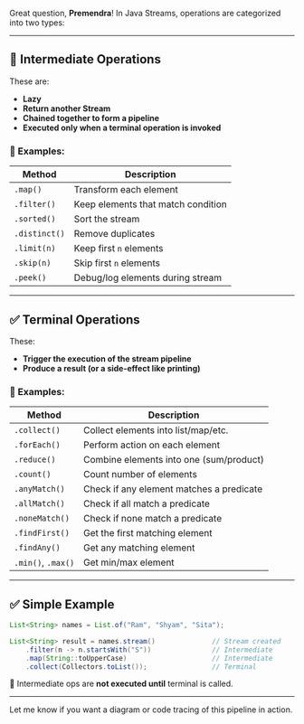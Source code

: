 Great question, **Premendra**! In Java Streams, operations are categorized into two types:

---

## 🔁 Intermediate Operations

These are:

* **Lazy**
* **Return another Stream**
* **Chained together to form a pipeline**
* **Executed only when a terminal operation is invoked**

### 🔧 Examples:

| Method        | Description                        |
| ------------- | ---------------------------------- |
| `.map()`      | Transform each element             |
| `.filter()`   | Keep elements that match condition |
| `.sorted()`   | Sort the stream                    |
| `.distinct()` | Remove duplicates                  |
| `.limit(n)`   | Keep first `n` elements            |
| `.skip(n)`    | Skip first `n` elements            |
| `.peek()`     | Debug/log elements during stream   |

---

## ✅ Terminal Operations

These:

* **Trigger the execution of the stream pipeline**
* **Produce a result (or a side-effect like printing)**

### 🎯 Examples:

| Method             | Description                              |
| ------------------ | ---------------------------------------- |
| `.collect()`       | Collect elements into list/map/etc.      |
| `.forEach()`       | Perform action on each element           |
| `.reduce()`        | Combine elements into one (sum/product)  |
| `.count()`         | Count number of elements                 |
| `.anyMatch()`      | Check if any element matches a predicate |
| `.allMatch()`      | Check if all match a predicate           |
| `.noneMatch()`     | Check if none match a predicate          |
| `.findFirst()`     | Get the first matching element           |
| `.findAny()`       | Get any matching element                 |
| `.min()`, `.max()` | Get min/max element                      |

---

## ✅ Simple Example

```java
List<String> names = List.of("Ram", "Shyam", "Sita");

List<String> result = names.stream()              // Stream created
    .filter(n -> n.startsWith("S"))               // Intermediate
    .map(String::toUpperCase)                     // Intermediate
    .collect(Collectors.toList());                // Terminal
```

🔹 Intermediate ops are **not executed until** terminal is called.

---

Let me know if you want a diagram or code tracing of this pipeline in action.
